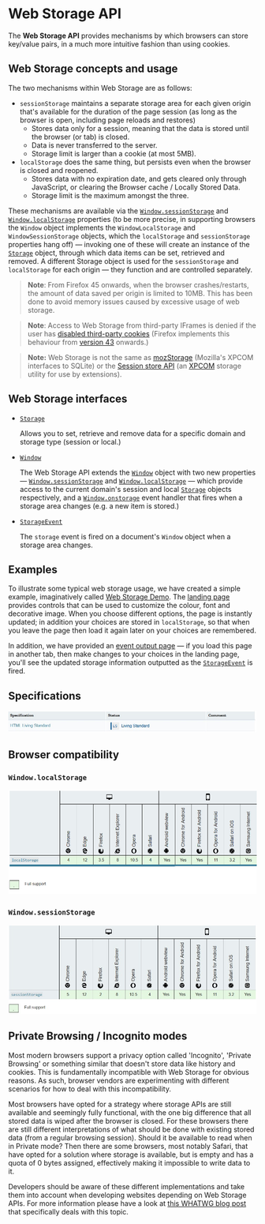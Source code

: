 # Web Storage API

The **Web Storage API** provides mechanisms by which browsers can store key/value pairs, in a much more intuitive fashion than using cookies.

## Web Storage concepts and usage

The two mechanisms within Web Storage are as follows:

- `sessionStorage` maintains a separate storage area for  each given origin that's available for the duration of the page session  (as long as the browser is open, including page reloads and restores)   
  - Stores data only for a session, meaning that the data is stored until the browser (or tab) is closed.
  - Data is never transferred to the server.
  - Storage limit is larger than a cookie (at most 5MB).
- `localStorage` does the same thing, but persists even when the browser is closed and reopened.  
  - Stores data with no expiration date, and gets cleared only  through JavaScript, or clearing the Browser cache / Locally Stored Data.
  - Storage limit is the maximum amongst the three.

These mechanisms are available via the [`Window.sessionStorage`](https://developer.mozilla.org/en-US/docs/Web/API/Window/sessionStorage) and [`Window.localStorage`](https://developer.mozilla.org/en-US/docs/Web/API/Window/localStorage) properties (to be more precise, in supporting browsers the `Window` object implements the `WindowLocalStorage` and `WindowSessionStorage` objects, which the `localStorage` and `sessionStorage` properties hang off) — invoking one of these will create an instance of the [`Storage`](https://developer.mozilla.org/en-US/docs/Web/API/Storage) object, through which data items can be set, retrieved and removed. A different Storage object is used for the `sessionStorage` and `localStorage` for each origin — they function and are controlled separately.

> **Note**: From Firefox 45 onwards, when the browser  crashes/restarts, the amount of data saved per origin is limited to  10MB. This has been done to avoid memory issues caused by excessive  usage of web storage.

> **Note**: Access to Web Storage from third-party IFrames is denied if the user has [disabled third-party cookies](https://support.mozilla.org/en-US/kb/disable-third-party-cookies) (Firefox implements this behaviour from [version 43](https://developer.mozilla.org/en-US/docs/Mozilla/Firefox/Releases/43) onwards.)

> **Note:** Web Storage is not the same as [mozStorage](https://developer.mozilla.org/en-US/docs/Storage) (Mozilla's XPCOM interfaces to SQLite) or the [Session store API](https://developer.mozilla.org/en-US/docs/Session_store_API) (an [XPCOM](https://developer.mozilla.org/en-US/docs/XPCOM) storage utility for use by extensions).

## Web Storage interfaces

- [`Storage`](https://developer.mozilla.org/en-US/docs/Web/API/Storage)

  Allows you to set, retrieve and remove data for a specific domain and storage type (session or local.)

- [`Window`](https://developer.mozilla.org/en-US/docs/Web/API/Window)

  The Web Storage API extends the [`Window`](https://developer.mozilla.org/en-US/docs/Web/API/Window) object with two new properties — [`Window.sessionStorage`](https://developer.mozilla.org/en-US/docs/Web/API/Window/sessionStorage) and [`Window.localStorage`](https://developer.mozilla.org/en-US/docs/Web/API/Window/localStorage) — which provide access to the current domain's session and local [`Storage`](https://developer.mozilla.org/en-US/docs/Web/API/Storage) objects respectively, and a [`Window.onstorage`](https://developer.mozilla.org/en-US/docs/Web/API/Window/onstorage) event handler that fires when a storage area changes (e.g. a new item is stored.)

- [`StorageEvent`](https://developer.mozilla.org/en-US/docs/Web/API/StorageEvent)

  The `storage` event is fired on a document's `Window` object when a storage area changes.

## Examples

To illustrate some typical web storage usage, we have created a simple example, imaginatively called [Web Storage Demo](https://github.com/mdn/dom-examples/tree/master/web-storage). The [landing page](https://mdn.github.io/dom-examples/web-storage/) provides controls that can be used to customize the colour, font and  decorative image. When you choose different options, the page is  instantly updated; in addition your choices are stored in `localStorage`, so that when you leave the page then load it again later on your choices are remembered.

In addition, we have provided an [event output page](https://mdn.github.io/dom-examples/web-storage/event.html) — if you load this page in another tab, then make changes to your  choices in the landing page, you'll see the updated storage information  outputted as the [`StorageEvent`](https://developer.mozilla.org/en-US/docs/Web/API/StorageEvent) is fired.

## Specifications

![](https://github.com/ChickenKyiv/awesome-mozilla-web-articles/blob/master/main%20folder/images/article15-folder/t1.jpg)

## Browser compatibility

### `Window.localStorage`

![](https://github.com/ChickenKyiv/awesome-mozilla-web-articles/blob/master/main%20folder/images/article15-folder/t2.jpg)

### `Window.sessionStorage`

![](https://github.com/ChickenKyiv/awesome-mozilla-web-articles/blob/master/main%20folder/images/article15-folder/t3.jpg)

## Private Browsing / Incognito modes

Most modern browsers support a privacy option called 'Incognito',  'Private Browsing' or something similar that doesn't store data like  history and cookies. This is fundamentally incompatible with Web Storage for obvious reasons. As such, browser vendors are experimenting with  different scenarios for how to deal with this incompatibility.

Most browsers have opted for a strategy where storage APIs are still  available and seemingly fully functional, with the one big difference  that all stored data is wiped after the browser is closed. For these  browsers there are still different interpretations of what should be  done with existing stored data (from a regular browsing session). Should it be available to read when in Private mode? Then there are some  browsers, most notably Safari, that have opted for a solution where  storage is available, but is empty and has a quota of 0 bytes assigned,  effectively making it impossible to write data to it.

Developers should be aware of these different implementations and  take them into account when developing websites depending on Web Storage APIs. For more information please have a look at [this WHATWG blog post](https://blog.whatwg.org/this-week-in-html-5-episode-30) that specifically deals with this topic.